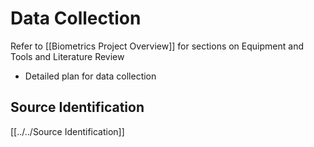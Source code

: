 # Data Collection

Refer to [[Biometrics Project Overview]] for sections on Equipment and Tools and Literature Review

- Detailed plan for data collection

## Source Identification
[[../../Source Identification]]
